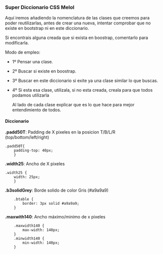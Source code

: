 ### Super Diccionario CSS Melol

Aquí iremos añadiendo la nomenclatura de las clases que creemos para poder reutilizarlas, 
antes de crear una nueva, intentar comprobar que no existe en bootstrap ni en este diccionario.

Si encontrais alguna creada que si exista en boostrap, comentarlo para modificarla.

Modo de empleo:
-  1º Pensar una clase.
-  2º Buscar si existe en boostrap.
-  3º Buscar en este diccionario si exite ya una clase similar lo que buscas.
-  4º Si esta esa clase, utilizala, si no esta creada, creala para que todos podamos utilizarla
     
     Al lado de cada clase explicar que es lo que hace para mejor entendimiento de todos. 

#### Diccionario

**.padd50T**: Padding de X pixeles en la posicion T/B/L/R (top/bottom/left/right)
```
.padd50T{                                      	
	padding-top: 40px;
	}
```

**.width25**: Ancho de X pixeles
```
.width25 {     
	width: 25px;
	}
```

**.b3solidGrey**: Borde solido de color Gris (#a9a9a9)
```
	.btable {                        
		border: 3px solid #a9a9a9;
	}
```

**.maxwith140**: Ancho máximo/minimo de x pixeles
```
	.maxwidth140 {          
		max-width: 140px;
	}
	.minwidth140 {          
		min-width: 140px;
	}
```
